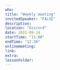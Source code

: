 ```yaml
---
who: 
title: "Weekly meeting"
invitedSpeaker: "FALSE"
description: 
location: "Discord"
date: 2021-09-24
startTime: "11:00"
endTime: "12:30"
onlinemeeting: 
link: 
extra: 
lessonFolder: 
---
```

